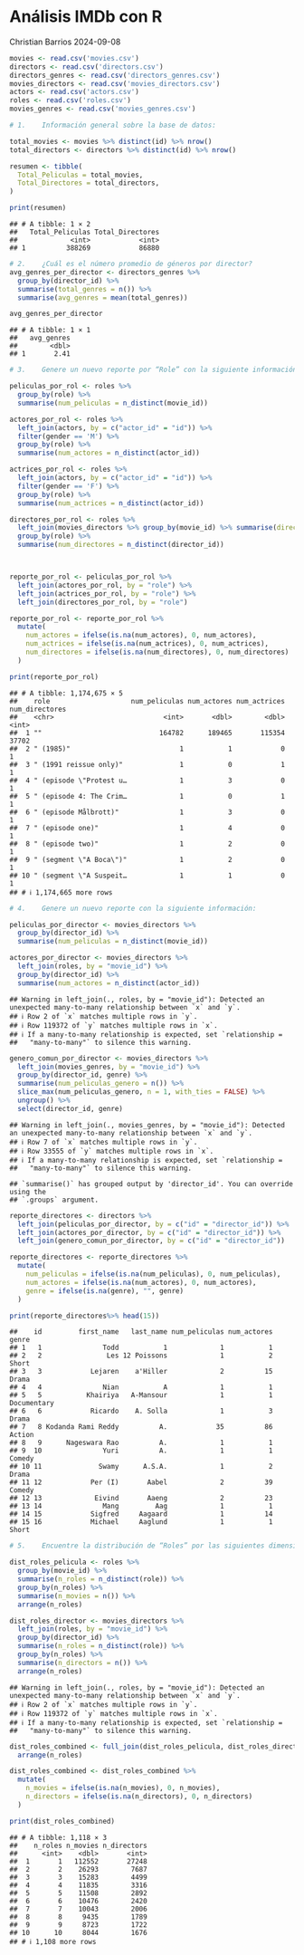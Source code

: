 Análisis IMDb con R
================
Christian Barrios
2024-09-08

``` r
movies <- read.csv('movies.csv')
directors <- read.csv('directors.csv')
directors_genres <- read.csv('directors_genres.csv')
movies_directors <- read.csv('movies_directors.csv')
actors <- read.csv('actors.csv')
roles <- read.csv('roles.csv')
movies_genres <- read.csv('movies_genres.csv')
```

``` r
# 1.    Información general sobre la base de datos:

total_movies <- movies %>% distinct(id) %>% nrow()
total_directors <- directors %>% distinct(id) %>% nrow()

resumen <- tibble(
  Total_Peliculas = total_movies,
  Total_Directores = total_directors,
)

print(resumen)
```

    ## # A tibble: 1 × 2
    ##   Total_Peliculas Total_Directores
    ##             <int>            <int>
    ## 1          388269            86880

``` r
# 2.    ¿Cuál es el número promedio de géneros por director?
avg_genres_per_director <- directors_genres %>%
  group_by(director_id) %>%
  summarise(total_genres = n()) %>%
  summarise(avg_genres = mean(total_genres))

avg_genres_per_director
```

    ## # A tibble: 1 × 1
    ##   avg_genres
    ##        <dbl>
    ## 1       2.41

``` r
# 3.    Genere un nuevo reporte por “Role” con la siguiente información:

peliculas_por_rol <- roles %>%
  group_by(role) %>%
  summarise(num_peliculas = n_distinct(movie_id))

actores_por_rol <- roles %>%
  left_join(actors, by = c("actor_id" = "id")) %>%
  filter(gender == 'M') %>%  
  group_by(role) %>%
  summarise(num_actores = n_distinct(actor_id))

actrices_por_rol <- roles %>%
  left_join(actors, by = c("actor_id" = "id")) %>%
  filter(gender == 'F') %>%  
  group_by(role) %>%
  summarise(num_actrices = n_distinct(actor_id))

directores_por_rol <- roles %>%
  left_join(movies_directors %>% group_by(movie_id) %>% summarise(director_id = first(director_id)), by = "movie_id") %>%
  group_by(role) %>%
  summarise(num_directores = n_distinct(director_id))



reporte_por_rol <- peliculas_por_rol %>%
  left_join(actores_por_rol, by = "role") %>%
  left_join(actrices_por_rol, by = "role") %>%
  left_join(directores_por_rol, by = "role")

reporte_por_rol <- reporte_por_rol %>%
  mutate(
    num_actores = ifelse(is.na(num_actores), 0, num_actores),
    num_actrices = ifelse(is.na(num_actrices), 0, num_actrices),
    num_directores = ifelse(is.na(num_directores), 0, num_directores)
  )

print(reporte_por_rol)
```

    ## # A tibble: 1,174,675 × 5
    ##    role                    num_peliculas num_actores num_actrices num_directores
    ##    <chr>                           <int>       <dbl>        <dbl>          <int>
    ##  1 ""                             164782      189465       115354          37702
    ##  2 " (1985)"                           1           1            0              1
    ##  3 " (1991 reissue only)"              1           0            1              1
    ##  4 " (episode \"Protest u…             1           3            0              1
    ##  5 " (episode 4: The Crim…             1           0            1              1
    ##  6 " (episode Målbrott)"               1           3            0              1
    ##  7 " (episode one)"                    1           4            0              1
    ##  8 " (episode two)"                    1           2            0              1
    ##  9 " (segment \"A Boca\")"             1           2            0              1
    ## 10 " (segment \"A Suspeit…             1           1            0              1
    ## # ℹ 1,174,665 more rows

``` r
# 4.    Genere un nuevo reporte con la siguiente información:

peliculas_por_director <- movies_directors %>%
  group_by(director_id) %>%
  summarise(num_peliculas = n_distinct(movie_id))

actores_por_director <- movies_directors %>%
  left_join(roles, by = "movie_id") %>%
  group_by(director_id) %>%
  summarise(num_actores = n_distinct(actor_id))
```

    ## Warning in left_join(., roles, by = "movie_id"): Detected an unexpected many-to-many relationship between `x` and `y`.
    ## ℹ Row 2 of `x` matches multiple rows in `y`.
    ## ℹ Row 119372 of `y` matches multiple rows in `x`.
    ## ℹ If a many-to-many relationship is expected, set `relationship =
    ##   "many-to-many"` to silence this warning.

``` r
genero_comun_por_director <- movies_directors %>%
  left_join(movies_genres, by = "movie_id") %>%
  group_by(director_id, genre) %>%
  summarise(num_peliculas_genero = n()) %>%
  slice_max(num_peliculas_genero, n = 1, with_ties = FALSE) %>%
  ungroup() %>%
  select(director_id, genre)
```

    ## Warning in left_join(., movies_genres, by = "movie_id"): Detected an unexpected many-to-many relationship between `x` and `y`.
    ## ℹ Row 7 of `x` matches multiple rows in `y`.
    ## ℹ Row 33555 of `y` matches multiple rows in `x`.
    ## ℹ If a many-to-many relationship is expected, set `relationship =
    ##   "many-to-many"` to silence this warning.

    ## `summarise()` has grouped output by 'director_id'. You can override using the
    ## `.groups` argument.

``` r
reporte_directores <- directors %>%
  left_join(peliculas_por_director, by = c("id" = "director_id")) %>%
  left_join(actores_por_director, by = c("id" = "director_id")) %>%
  left_join(genero_comun_por_director, by = c("id" = "director_id"))

reporte_directores <- reporte_directores %>%
  mutate(
    num_peliculas = ifelse(is.na(num_peliculas), 0, num_peliculas),
    num_actores = ifelse(is.na(num_actores), 0, num_actores),
    genre = ifelse(is.na(genre), "", genre)
  )

print(reporte_directores%>% head(15))
```

    ##    id         first_name   last_name num_peliculas num_actores       genre
    ## 1   1               Todd           1             1           1            
    ## 2   2                Les 12 Poissons             1           2       Short
    ## 3   3            Lejaren    a'Hiller             2          15       Drama
    ## 4   4               Nian           A             1           1            
    ## 5   5           Khairiya   A-Mansour             1           1 Documentary
    ## 6   6            Ricardo    A. Solla             1           3       Drama
    ## 7   8 Kodanda Rami Reddy          A.            35          86      Action
    ## 8   9      Nageswara Rao          A.             1           1            
    ## 9  10               Yuri          A.             1           1      Comedy
    ## 10 11              Swamy      A.S.A.             1           2       Drama
    ## 11 12            Per (I)       Aabel             2          39      Comedy
    ## 12 13             Eivind       Aaeng             2          23            
    ## 13 14               Mang         Aag             1           1            
    ## 14 15            Sigfred     Aagaard             1          14            
    ## 15 16            Michael     Aaglund             1           1       Short

``` r
# 5.    Encuentre la distribución de “Roles” por las siguientes dimensiones:

dist_roles_pelicula <- roles %>%
  group_by(movie_id) %>%
  summarise(n_roles = n_distinct(role)) %>%
  group_by(n_roles) %>%
  summarise(n_movies = n()) %>%
  arrange(n_roles)

dist_roles_director <- movies_directors %>%
  left_join(roles, by = "movie_id") %>%
  group_by(director_id) %>%
  summarise(n_roles = n_distinct(role)) %>%
  group_by(n_roles) %>%
  summarise(n_directors = n()) %>%
  arrange(n_roles)
```

    ## Warning in left_join(., roles, by = "movie_id"): Detected an unexpected many-to-many relationship between `x` and `y`.
    ## ℹ Row 2 of `x` matches multiple rows in `y`.
    ## ℹ Row 119372 of `y` matches multiple rows in `x`.
    ## ℹ If a many-to-many relationship is expected, set `relationship =
    ##   "many-to-many"` to silence this warning.

``` r
dist_roles_combined <- full_join(dist_roles_pelicula, dist_roles_director, by = "n_roles") %>%
  arrange(n_roles)

dist_roles_combined <- dist_roles_combined %>%
  mutate(
    n_movies = ifelse(is.na(n_movies), 0, n_movies),
    n_directors = ifelse(is.na(n_directors), 0, n_directors)
  )

print(dist_roles_combined)
```

    ## # A tibble: 1,118 × 3
    ##    n_roles n_movies n_directors
    ##      <int>    <dbl>       <int>
    ##  1       1   112552       27248
    ##  2       2    26293        7687
    ##  3       3    15283        4499
    ##  4       4    11835        3316
    ##  5       5    11508        2892
    ##  6       6    10476        2420
    ##  7       7    10043        2006
    ##  8       8     9435        1789
    ##  9       9     8723        1722
    ## 10      10     8044        1676
    ## # ℹ 1,108 more rows
